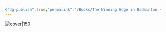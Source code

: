 ```yaml
---
{"dg-publish":true,"permalink":"/Books/The Winning Edge in Badminton - Andy Wood Alistair Higham/","title":"The Winning Edge in Badminton","noteIcon":4,"created":"2024-11-18T16:11:32.854+09:00"}
---
```



![cover|150](http://books.google.com/books/content?id=5rZ_zwEACAAJ&printsec=frontcover&img=1&zoom=5&source=gbs_api)